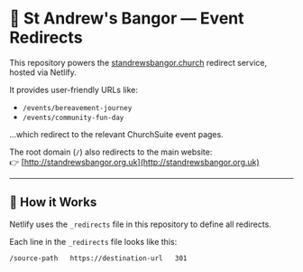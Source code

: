 # 🔁 St Andrew's Bangor — Event Redirects

This repository powers the [standrewsbangor.church](https://standrewsbangor.church) redirect service, hosted via Netlify.

It provides user-friendly URLs like:

- `/events/bereavement-journey`
- `/events/community-fun-day`

...which redirect to the relevant ChurchSuite event pages.

The root domain (`/`) also redirects to the main website:  
👉 [http://standrewsbangor.org.uk](http://standrewsbangor.org.uk)

---

## 📂 How it Works

Netlify uses the `_redirects` file in this repository to define all redirects.

Each line in the `_redirects` file looks like this:

```txt
/source-path   https://destination-url   301
